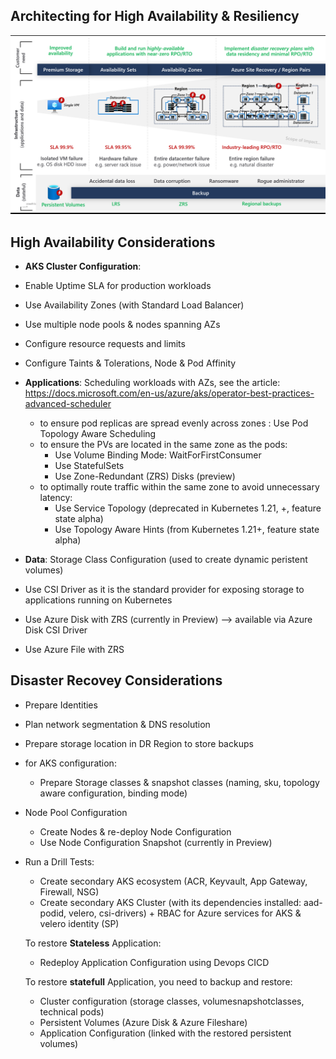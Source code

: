 ## Architecting for High Availability & Resiliency

![Plan Backup Restore](./media/plan_backup_restore.png)

## High Availability Considerations
* **AKS Cluster Configuration**:
* Enable Uptime SLA for production workloads
* Use Availability Zones (with Standard Load Balancer)
* Use multiple node pools & nodes spanning AZs
* Configure resource requests and limits
* Configure Taints & Tolerations, Node & Pod Affinity



* **Applications**: 
Scheduling workloads with AZs, see the article: https://docs.microsoft.com/en-us/azure/aks/operator-best-practices-advanced-scheduler
  - to ensure pod replicas are spread evenly across zones : Use Pod Topology Aware Scheduling 
  - to ensure the PVs are located in the same zone as the pods:
     - Use Volume Binding Mode: WaitForFirstConsumer
     - Use StatefulSets
     - Use Zone-Redundant (ZRS) Disks (preview)
   - to optimally route traffic within the same zone to avoid unnecessary latency: 
      - Use Service Topology (deprecated in Kubernetes 1.21, +, feature state alpha)
      - Use Topology Aware Hints (from Kubernetes 1.21+, feature state alpha)


* **Data**: 
Storage Class Configuration (used to create dynamic peristent volumes)
* Use CSI Driver as it is the standard provider for exposing storage to applications running on Kubernetes
* Use Azure Disk with ZRS (currently in Preview) --> available via Azure Disk CSI Driver
* Use Azure File with ZRS


## Disaster Recovey Considerations


* Prepare Identities
* Plan network segmentation & DNS resolution
* Prepare storage location in DR Region to store backups
* for AKS configuration: 
  * Prepare Storage classes & snapshot classes (naming, sku, topology aware configuration, binding mode)

* Node Pool Configuration
  * Create Nodes & re-deploy Node Configuration
  * Use Node Configuration Snapshot (currently in Preview)


* Run a Drill Tests:
	* Create secondary AKS ecosystem (ACR, Keyvault, App Gateway, Firewall, NSG)
	* Create secondary AKS Cluster (with its dependencies installed: aad-podid, velero, csi-drivers) + RBAC for Azure services for AKS & velero identity (SP)

	To restore **Stateless** Application: 
	* Redeploy Application Configuration using Devops CICD

	To restore **statefull** Application, you need to backup and restore:
	* Cluster configuration (storage classes, volumesnapshotclasses, technical pods)
	*  Persistent Volumes (Azure Disk & Azure Fileshare)
	*  Application Configuration (linked with the restored persistent volumes)


